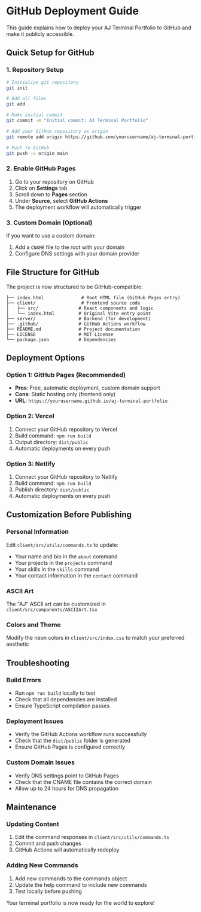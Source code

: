 # GitHub Deployment Guide

This guide explains how to deploy your AJ Terminal Portfolio to GitHub and make it publicly accessible.

## Quick Setup for GitHub

### 1. Repository Setup
```bash
# Initialize git repository
git init

# Add all files
git add .

# Make initial commit
git commit -m "Initial commit: AJ Terminal Portfolio"

# Add your GitHub repository as origin
git remote add origin https://github.com/yourusername/aj-terminal-portfolio.git

# Push to GitHub
git push -u origin main
```

### 2. Enable GitHub Pages
1. Go to your repository on GitHub
2. Click on **Settings** tab
3. Scroll down to **Pages** section
4. Under **Source**, select **GitHub Actions**
5. The deployment workflow will automatically trigger

### 3. Custom Domain (Optional)
If you want to use a custom domain:
1. Add a `CNAME` file to the root with your domain
2. Configure DNS settings with your domain provider

## File Structure for GitHub

The project is now structured to be GitHub-compatible:

```
├── index.html              # Root HTML file (GitHub Pages entry)
├── client/                 # Frontend source code
│   ├── src/               # React components and logic
│   └── index.html         # Original Vite entry point
├── server/                # Backend (for development)
├── .github/               # GitHub Actions workflow
├── README.md              # Project documentation
├── LICENSE                # MIT License
└── package.json           # Dependencies
```

## Deployment Options

### Option 1: GitHub Pages (Recommended)
- **Pros**: Free, automatic deployment, custom domain support
- **Cons**: Static hosting only (frontend only)
- **URL**: `https://yourusername.github.io/aj-terminal-portfolio`

### Option 2: Vercel
1. Connect your GitHub repository to Vercel
2. Build command: `npm run build`
3. Output directory: `dist/public`
4. Automatic deployments on every push

### Option 3: Netlify
1. Connect your GitHub repository to Netlify
2. Build command: `npm run build`
3. Publish directory: `dist/public`
4. Automatic deployments on every push

## Customization Before Publishing

### Personal Information
Edit `client/src/utils/commands.ts` to update:
- Your name and bio in the `about` command
- Your projects in the `projects` command
- Your skills in the `skills` command
- Your contact information in the `contact` command

### ASCII Art
The "AJ" ASCII art can be customized in `client/src/components/ASCIIArt.tsx`

### Colors and Theme
Modify the neon colors in `client/src/index.css` to match your preferred aesthetic

## Troubleshooting

### Build Errors
- Run `npm run build` locally to test
- Check that all dependencies are installed
- Ensure TypeScript compilation passes

### Deployment Issues
- Verify the GitHub Actions workflow runs successfully
- Check that the `dist/public` folder is generated
- Ensure GitHub Pages is configured correctly

### Custom Domain Issues
- Verify DNS settings point to GitHub Pages
- Check that the CNAME file contains the correct domain
- Allow up to 24 hours for DNS propagation

## Maintenance

### Updating Content
1. Edit the command responses in `client/src/utils/commands.ts`
2. Commit and push changes
3. GitHub Actions will automatically redeploy

### Adding New Commands
1. Add new commands to the commands object
2. Update the help command to include new commands
3. Test locally before pushing

Your terminal portfolio is now ready for the world to explore!
